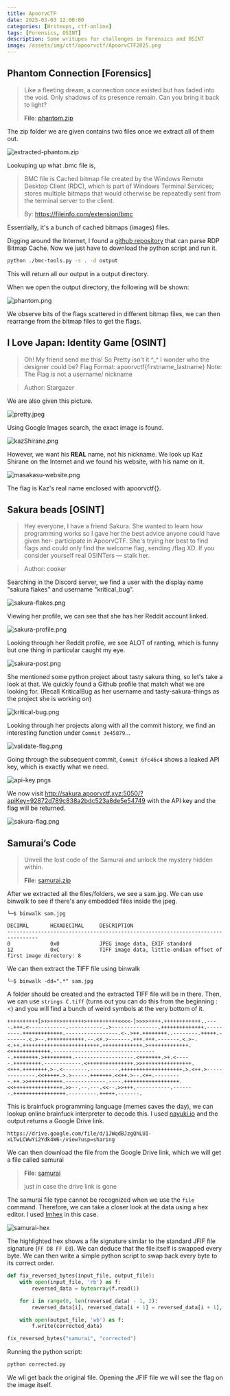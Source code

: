 ```yaml
---
title: ApoorvCTF
date: 2025-03-03 12:00:00
categories: [Writeups, ctf-online]
tags: [Forensics, OSINT]
description: Some writupes for challenges in Forensics and OSINT
image: /assets/img/ctf/apoorvctf/ApoorvCTF2025.png
---
```


## Phantom Connection [Forensics]

> Like a fleeting dream, a connection once existed but has faded into the void. Only shadows of its presence remain. Can you bring it back to light?
> 
> **File**: [phantom.zip](/assets/files/apoorvctf/phantom.zip)

The zip folder we are given contains two files once we extract all of them out.

![extracted-phantom.zip](/assets/img/ctf/apoorvctf/extracted-phantom.png)

Lookuping up what .bmc file is,
> BMC file is Cached bitmap file created by the Windows Remote Desktop Client (RDC), which is part of Windows Terminal Services; stores multiple bitmaps that would otherwise be repeatedly sent from the terminal server to the client.
> 
> By: https://fileinfo.com/extension/bmc

Essentially, it's a bunch of cached bitmaps (images) files.

Digging around the Internet, I found a [github repository](https://github.com/ANSSI-FR/bmc-tools) that can parse RDP Bitmap Cache. Now we just have to download the python script and run it. 
```bash 
python ./bmc-tools.py -s . -d output
```

This will return all our output in a output directory.

When we open the output directory, the following will be shown:

![phantom.png](/assets/img/ctf/apoorvctf/phantom.png)

We observe bits of the flags scattered in different bitmap files, we can then rearrange from the bitmap files to get the flags.


## I Love Japan: Identity Game [OSINT]

> Oh! My friend send me this! So Pretty isn't it ^_^ I wonder who the designer could be?
> Flag Format: apoorvctf{firstname_lastname} Note: The Flag is not a username/ nickname

> Author: Stargazer

We are also given this picture.

![pretty.jpeg](/assets/files/apoorvctf/pretty.jpeg)

Using Google Images search, the exact image is found.

![kazShirane.png](/assets/img/ctf/apoorvctf/kazshirane.png)

However, we want his **REAL** name, not his nickname. We look up Kaz Shirane on the Internet and we found his website, with his name on it.

![masakasu-website.png](/assets/img/ctf/apoorvctf/masakasu-website.png)

The flag is Kaz's real name enclosed with apoorvctf{}.


## Sakura beads [OSINT]

> Hey everyone, I have a friend Sakura. She wanted to learn how programming works so I gave her the best advice anyone could have given her- participate in ApoorvCTF.
> She's trying her best to find flags and could only find the welcome flag, sending /flag XD.
> If you consider yourself real OSINTers — stalk her.

> Author: cooker

Searching in the Discord server, we find a user with the display name "sakura flakes" and username "kritical_bug".

![sakura-flakes.png](/assets/img/ctf/apoorvctf/sakura-flakes.png)

Viewing her profile, we can see that she has her Reddit account linked.

![sakura-profile.png](/assets/img/ctf/apoorvctf/sakura-profile.png)

Looking through her Reddit profile, we see ALOT of ranting, which is funny but one thing in particular caught my eye.

![sakura-post.png](/assets/img/ctf/apoorvctf/sakura-post.png)

She mentioned some python project about tasty sakura thing, so let's take a look at that. We quickly found a Github profile that match what we are looking for. (Recall KriticalBug as her username and tasty-sakura-things as the project she is working on)

![kritical-bug.png](/assets/img/ctf/apoorvctf/kritical-bug.png)

Looking through her projects along with all the commit history, we find an interesting function under `Commit 3e45879`...

![validate-flag.png](/assets/img/ctf/apoorvctf/validate-flag.png)

Going through the subsequent commit, `Commit 6fc46c4` shows a leaked API key, which is exactly what we need.

![api-key.png](/assets/img/ctf/apoorvctf/api-key.png)s

We now visit http://sakura.apoorvctf.xyz:5050/?apiKey=92872d789c838a2bdc523a8de5e54749 with the API key and the flag will be returned.

![sakura-flag.png](/assets/img/ctf/apoorvctf/sakura-flag.png)


## Samurai’s Code

> Unveil the lost code of the Samurai and unlock the mystery hidden within.
>
> **File**: [samurai.zip](/assets//files/apoorvctf/samurai.zip)

After we extracted all the files/folders, we see a sam.jpg. We can use binwalk to see if there's any embedded files inside the jpeg.
```
└─$ binwalk sam.jpg

DECIMAL       HEXADECIMAL     DESCRIPTION
--------------------------------------------------------------------------------
0             0x0             JPEG image data, EXIF standard
12            0xC             TIFF image data, little-endian offset of first image directory: 8
```

We can then extract the TIFF file using binwalk
```
└─$ binwalk -dd=".*" sam.jpg
```

A folder should be created and the extracted TIFF file will be in there. Then, we can use `strings C.tiff` (turns out you can do this from the beginning :<) and you will find a bunch of weird symbols at the very bottom of it.
```brainfuck
++++++++++[>+>+++>+++++++>++++++++++<<<<-]>>>>++++.++++++++++++..----.+++.<------------.-----------..>---------------.++++++++++++++.---------.+++++++++++++.-----------------.<-.>++.++++++++..--------.+++++.-------.<.>--.++++++++++++.--.<+.>-------.+++.+++.-------.<.>-.<.++.+++++++++++++++++++++++++.+++++++++++++.>+++++++++++++.<+++++++++++++.----------------------------------.++++++++.>+++++++++.-------------------.<+++++++.>+.<-----.+++++++++.------------.<+++++++++++++++.>>++++++++++++++++.<+++.++++++++.>-.<--------.---------.++++++++++++++++++++.>.<++.>--------------.<<+++++.>.>-----.+++++++.<<++.>--.<++.---------.++.>>+++++++++++.-------------.----.++++++++++++++++++.<<++++++++++++++++.>>--.--.---.<<--.>>+++.-----------.-------.+++++++++++++++++.---------.+++++.-------.
```

This is brainfuck programming language (memes saves the day), we can lookup online brainfuck interpreter to decode this. I used [nayuki.io](https://www.nayuki.io/page/brainfuck-interpreter-javascript) and the output returns a Google Drive link.
```
https://drive.google.com/file/d/1JWqdBJzgQhLUI-xLTwLCWwYi2Ydk4W6-/view?usp=sharing
```

We can then download the file from the Google Drive link, which we will get a file called samurai
> **File**: [samurai](/assets/files/apoorvctf/samurai)
>
> just in case the drive link is gone

The samurai file type cannot be recognized when we use the `file` command. Therefore, we can take a closer look at the data using a hex editor. I used [Imhex](https://imhex.werwolv.net) in this case.

![samurai-hex](/assets/img/ctf/apoorvctf/samurai-hex.png)

The highlighted hex shows a file signature similar to the standard JFIF file signature (`FF D8 FF E0`). We can deduce that the file itself is swapped every byte. We can then write a simple python script to swap back every byte to its correct order.
```python
def fix_reversed_bytes(input_file, output_file):
    with open(input_file, 'rb') as f:
        reversed_data = bytearray(f.read())

    for i in range(0, len(reversed_data) - 1, 2):
        reversed_data[i], reversed_data[i + 1] = reversed_data[i + 1], reversed_data[i]

    with open(output_file, 'wb') as f:
        f.write(corrected_data)

fix_reversed_bytes("samurai", "corrected")
```

Running the python script:
```bash
python corrected.py
```

We wll get back the original file. Opening the JFIF file we will see the flag on the image itself.
